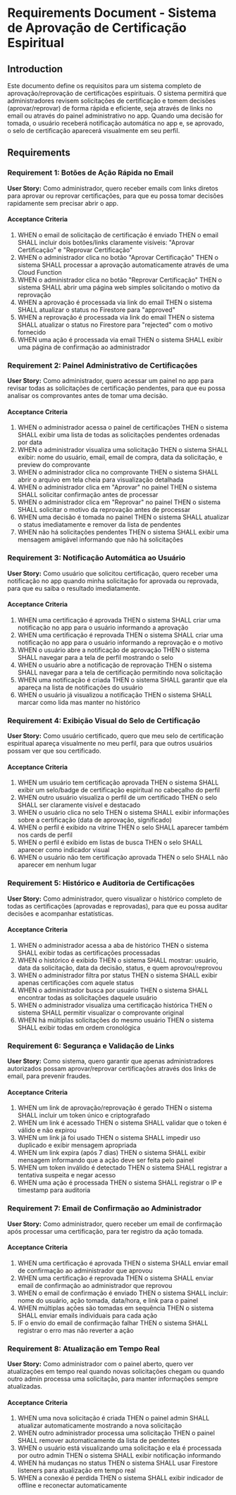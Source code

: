 # Requirements Document - Sistema de Aprovação de Certificação Espiritual

## Introduction

Este documento define os requisitos para um sistema completo de aprovação/reprovação de certificações espirituais. O sistema permitirá que administradores revisem solicitações de certificação e tomem decisões (aprovar/reprovar) de forma rápida e eficiente, seja através de links no email ou através do painel administrativo no app. Quando uma decisão for tomada, o usuário receberá notificação automática no app e, se aprovado, o selo de certificação aparecerá visualmente em seu perfil.

## Requirements

### Requirement 1: Botões de Ação Rápida no Email

**User Story:** Como administrador, quero receber emails com links diretos para aprovar ou reprovar certificações, para que eu possa tomar decisões rapidamente sem precisar abrir o app.

#### Acceptance Criteria

1. WHEN o email de solicitação de certificação é enviado THEN o email SHALL incluir dois botões/links claramente visíveis: "Aprovar Certificação" e "Reprovar Certificação"
2. WHEN o administrador clica no botão "Aprovar Certificação" THEN o sistema SHALL processar a aprovação automaticamente através de uma Cloud Function
3. WHEN o administrador clica no botão "Reprovar Certificação" THEN o sistema SHALL abrir uma página web simples solicitando o motivo da reprovação
4. WHEN a aprovação é processada via link do email THEN o sistema SHALL atualizar o status no Firestore para "approved"
5. WHEN a reprovação é processada via link do email THEN o sistema SHALL atualizar o status no Firestore para "rejected" com o motivo fornecido
6. WHEN uma ação é processada via email THEN o sistema SHALL exibir uma página de confirmação ao administrador

### Requirement 2: Painel Administrativo de Certificações

**User Story:** Como administrador, quero acessar um painel no app para revisar todas as solicitações de certificação pendentes, para que eu possa analisar os comprovantes antes de tomar uma decisão.

#### Acceptance Criteria

1. WHEN o administrador acessa o painel de certificações THEN o sistema SHALL exibir uma lista de todas as solicitações pendentes ordenadas por data
2. WHEN o administrador visualiza uma solicitação THEN o sistema SHALL exibir: nome do usuário, email, email de compra, data da solicitação, e preview do comprovante
3. WHEN o administrador clica no comprovante THEN o sistema SHALL abrir o arquivo em tela cheia para visualização detalhada
4. WHEN o administrador clica em "Aprovar" no painel THEN o sistema SHALL solicitar confirmação antes de processar
5. WHEN o administrador clica em "Reprovar" no painel THEN o sistema SHALL solicitar o motivo da reprovação antes de processar
6. WHEN uma decisão é tomada no painel THEN o sistema SHALL atualizar o status imediatamente e remover da lista de pendentes
7. WHEN não há solicitações pendentes THEN o sistema SHALL exibir uma mensagem amigável informando que não há solicitações

### Requirement 3: Notificação Automática ao Usuário

**User Story:** Como usuário que solicitou certificação, quero receber uma notificação no app quando minha solicitação for aprovada ou reprovada, para que eu saiba o resultado imediatamente.

#### Acceptance Criteria

1. WHEN uma certificação é aprovada THEN o sistema SHALL criar uma notificação no app para o usuário informando a aprovação
2. WHEN uma certificação é reprovada THEN o sistema SHALL criar uma notificação no app para o usuário informando a reprovação e o motivo
3. WHEN o usuário abre a notificação de aprovação THEN o sistema SHALL navegar para a tela de perfil mostrando o selo
4. WHEN o usuário abre a notificação de reprovação THEN o sistema SHALL navegar para a tela de certificação permitindo nova solicitação
5. WHEN uma notificação é criada THEN o sistema SHALL garantir que ela apareça na lista de notificações do usuário
6. WHEN o usuário já visualizou a notificação THEN o sistema SHALL marcar como lida mas manter no histórico

### Requirement 4: Exibição Visual do Selo de Certificação

**User Story:** Como usuário certificado, quero que meu selo de certificação espiritual apareça visualmente no meu perfil, para que outros usuários possam ver que sou certificado.

#### Acceptance Criteria

1. WHEN um usuário tem certificação aprovada THEN o sistema SHALL exibir um selo/badge de certificação espiritual no cabeçalho do perfil
2. WHEN outro usuário visualiza o perfil de um certificado THEN o selo SHALL ser claramente visível e destacado
3. WHEN o usuário clica no selo THEN o sistema SHALL exibir informações sobre a certificação (data de aprovação, significado)
4. WHEN o perfil é exibido na vitrine THEN o selo SHALL aparecer também nos cards de perfil
5. WHEN o perfil é exibido em listas de busca THEN o selo SHALL aparecer como indicador visual
6. WHEN o usuário não tem certificação aprovada THEN o selo SHALL não aparecer em nenhum lugar

### Requirement 5: Histórico e Auditoria de Certificações

**User Story:** Como administrador, quero visualizar o histórico completo de todas as certificações (aprovadas e reprovadas), para que eu possa auditar decisões e acompanhar estatísticas.

#### Acceptance Criteria

1. WHEN o administrador acessa a aba de histórico THEN o sistema SHALL exibir todas as certificações processadas
2. WHEN o histórico é exibido THEN o sistema SHALL mostrar: usuário, data da solicitação, data da decisão, status, e quem aprovou/reprovou
3. WHEN o administrador filtra por status THEN o sistema SHALL exibir apenas certificações com aquele status
4. WHEN o administrador busca por usuário THEN o sistema SHALL encontrar todas as solicitações daquele usuário
5. WHEN o administrador visualiza uma certificação histórica THEN o sistema SHALL permitir visualizar o comprovante original
6. WHEN há múltiplas solicitações do mesmo usuário THEN o sistema SHALL exibir todas em ordem cronológica

### Requirement 6: Segurança e Validação de Links

**User Story:** Como sistema, quero garantir que apenas administradores autorizados possam aprovar/reprovar certificações através dos links de email, para prevenir fraudes.

#### Acceptance Criteria

1. WHEN um link de aprovação/reprovação é gerado THEN o sistema SHALL incluir um token único e criptografado
2. WHEN um link é acessado THEN o sistema SHALL validar que o token é válido e não expirou
3. WHEN um link já foi usado THEN o sistema SHALL impedir uso duplicado e exibir mensagem apropriada
4. WHEN um link expira (após 7 dias) THEN o sistema SHALL exibir mensagem informando que a ação deve ser feita pelo painel
5. WHEN um token inválido é detectado THEN o sistema SHALL registrar a tentativa suspeita e negar acesso
6. WHEN uma ação é processada THEN o sistema SHALL registrar o IP e timestamp para auditoria

### Requirement 7: Email de Confirmação ao Administrador

**User Story:** Como administrador, quero receber um email de confirmação após processar uma certificação, para ter registro da ação tomada.

#### Acceptance Criteria

1. WHEN uma certificação é aprovada THEN o sistema SHALL enviar email de confirmação ao administrador que aprovou
2. WHEN uma certificação é reprovada THEN o sistema SHALL enviar email de confirmação ao administrador que reprovou
3. WHEN o email de confirmação é enviado THEN o sistema SHALL incluir: nome do usuário, ação tomada, data/hora, e link para o painel
4. WHEN múltiplas ações são tomadas em sequência THEN o sistema SHALL enviar emails individuais para cada ação
5. IF o envio do email de confirmação falhar THEN o sistema SHALL registrar o erro mas não reverter a ação

### Requirement 8: Atualização em Tempo Real

**User Story:** Como administrador com o painel aberto, quero ver atualizações em tempo real quando novas solicitações chegam ou quando outro admin processa uma solicitação, para manter informações sempre atualizadas.

#### Acceptance Criteria

1. WHEN uma nova solicitação é criada THEN o painel admin SHALL atualizar automaticamente mostrando a nova solicitação
2. WHEN outro administrador processa uma solicitação THEN o painel SHALL remover automaticamente da lista de pendentes
3. WHEN o usuário está visualizando uma solicitação e ela é processada por outro admin THEN o sistema SHALL exibir notificação informando
4. WHEN há mudanças no status THEN o sistema SHALL usar Firestore listeners para atualização em tempo real
5. WHEN a conexão é perdida THEN o sistema SHALL exibir indicador de offline e reconectar automaticamente
